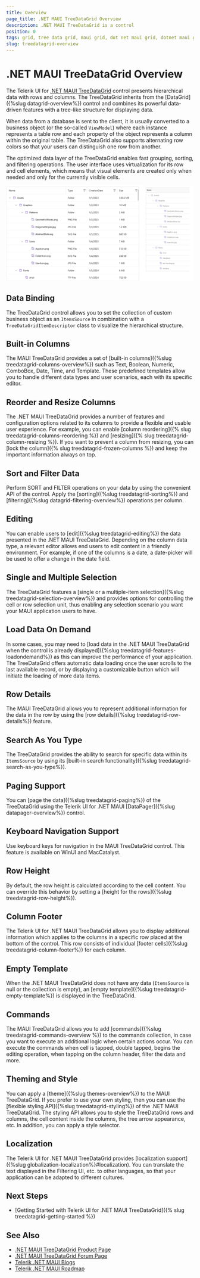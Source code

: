 ```yaml
---
title: Overview
page_title: .NET MAUI TreeDataGrid Overview
description: .NET MAUI TreeDataGrid is a control
position: 0
tags: grid, tree data grid, maui grid, dot net maui grid, dotnet maui grid
slug: treedatagrid-overview
---
```


# .NET MAUI TreeDataGrid Overview

The Telerik UI for [.NET MAUI TreeDataGrid](https://www.telerik.com/maui-ui/treedatagrid) control presents hierarchical data with rows and columns. The TreeDataGrid inherits from the [DataGrid]({%slug datagrid-overview%}) control and combines its powerful data-driven features with a tree-like structure for displaying data. 

When data from a database is sent to the client, it is usually converted to a business object (or the so-called `ViewModel`) where each instance represents a table row and each property of the object represents a column within the original table. The TreeDataGrid also supports alternating row colors so that your users can distinguish one row from another.

The optimized data layer of the TreeDataGrid enables fast grouping, sorting, and filtering operations. The user interface uses virtualization for its row and cell elements, which means that visual elements are created only when needed and only for the currently visible cells.

![Telerik .NET MAUI Tree Data Grid on all platforms](images/treedatagrid-overview.png)

## Data Binding

The TreeDataGrid control allows you to set the collection of custom business object as an `ItemsSource` in combination with a `TreeDataGridItemDescriptor` class to visualize the hierarchical structure.

## Built-in Columns

The MAUI TreeDataGrid provides a set of [built-in columns]({%slug treedatagrid-columns-overview%}) such as Text, Boolean, Numeric, ComboBox, Date, Time, and Template. These predefined templates allow you to handle different data types and user scenarios, each with its specific editor.

## Reorder and Resize Columns

The .NET MAUI TreeDataGrid provides a number of features and configuration options related to its columns to provide a flexible and usable user experience. For example, you can enable [column reordering]({% slug treedatagrid-columns-reordering %}) and [resizing]({% slug treedatagrid-column-resizing %}). If you want to prevent a column from resizing, you can [lock the column]({% slug treedatagrid-frozen-columns %}) and keep the important information always on top.

## Sort and Filter Data

Perform SORT and FILTER operations on your data by using the convenient API of the control. Apply the [sorting]({%slug treedatagrid-sorting%}) and [filtering]({%slug datagrid-filtering-overview%}) operations per column.

## Editing

You can enable users to [edit]({%slug treedatagrid-editing%}) the data presented in the .NET MAUI TreeDataGrid. Depending on the column data type, a relevant editor allows end users to edit content in a friendly environment. For example, if one of the columns is a date, a date-picker will be used to offer a change in the date field.

## Single and Multiple Selection

The TreeDataGrid features a [single or a multiple-item selection]({%slug treedatagrid-selection-overview%}) and provides options for controlling the cell or row selection unit, thus enabling any selection scenario you want your MAUI application users to have.

## Load Data On Demand

In some cases, you may need to [load data in the .NET MAUI TreeDataGrid when the control is already displayed]({%slug treedatagrid-features-loadondemand%}) as this can improve the performance of your application. The TreeDataGrid offers automatic data loading once the user scrolls to the last available record, or by displaying a customizable button which will initiate the loading of more data items.

## Row Details

The MAUI TreeDataGrid allows you to represent additional information for the data in the row by using the [row details]({%slug treedatagrid-row-details%}) feature.

## Search As You Type

The TreeDataGrid provides the ability to search for specific data within its `ItemsSource` by using its [built-in search functionality]({%slug treedatagrid-search-as-you-type%}).

## Paging Support

You can [page the data]({%slug treedatagrid-paging%}) of the TreeDataGrid using the Telerik UI for .NET MAUI [DataPager]({%slug datapager-overview%}) control.

## Keyboard Navigation Support

Use keyboard keys for navigation in the MAUI TreeDataGrid control. This feature is available on WinUI and MacCatalyst.

## Row Height

By default, the row height is calculated according to the cell content. You can override this behavior by setting a [height for the rows]({%slug treedatagrid-row-height%}). 

## Column Footer

The Telerik UI for .NET MAUI TreeDataGrid allows you to display additional information which applies to the columns in a specific row placed at the bottom of the control. This row consists of individual [footer cells]({%slug treedatagrid-column-footer%}) for each column.

## Empty Template

When the .NET MAUI TreeDataGrid does not have any data (`ItemsSource` is null or the collection is empty), an [empty template]({%slug treedatagrid-empty-template%}) is displayed in the TreeDataGrid.

## Commands

The MAUI TreeDataGrid allows you to add [commands]({%slug treedatagrid-commands-overview %}) to the commands collection, in case you want to execute an additional logic when certain actions occur. You can execute the commands when cell is tapped, double tapped, begins the editing operation, when tapping on the column header, filter the data and more. 

## Theming and Style

You can apply a [theme]({%slug themes-overview%}) to the MAUI TreeDataGrid. If you prefer to use your own styling, then you can use the [flexible styling API]({%slug treedatagrid-styling%}) of the .NET MAUI TreeDataGrid. The styling API allows you to style the TreeDataGrid rows and columns, the cell content inside the columns, the tree arrow appearance, etc.
In addition, you can apply a style selector.

## Localization

The Telerik UI for .NET MAUI TreeDataGrid provides [localization support]({%slug globalization-localization%}#localization). You can translate the text displayed in the Filtering UI, etc. to other languages, so that your application can be adapted to different cultures.

## Next Steps

- [Getting Started with Telerik UI for .NET MAUI TreeDataGrid]({% slug treedatagrid-getting-started %})

## See Also

- [.NET MAUI TreeDataGrid Product Page](https://www.telerik.com/maui-ui/treedatagrid)
- [.NET MAUI TreeDataGrid Forum Page](https://www.telerik.com/forums/maui?tagId=1801)
- [Telerik .NET MAUI Blogs](https://www.telerik.com/blogs/mobile-net-maui)
- [Telerik .NET MAUI Roadmap](https://www.telerik.com/support/whats-new/maui-ui/roadmap)

